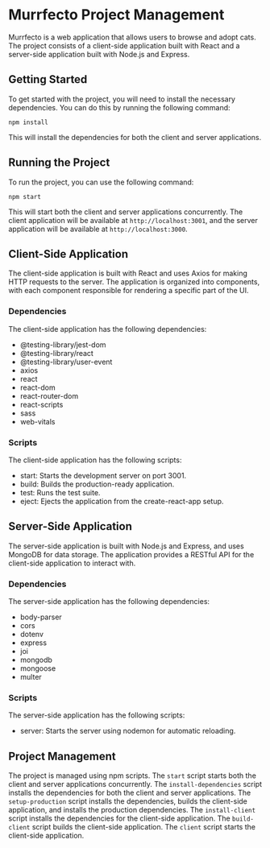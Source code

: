 # Murrfecto Project Management

Murrfecto is a web application that allows users to browse and adopt cats. The project consists of a client-side application built with React and a server-side application built with Node.js and Express.

## Getting Started

To get started with the project, you will need to install the necessary dependencies. You can do this by running the following command:

`npm install`

This will install the dependencies for both the client and server applications.

## Running the Project

To run the project, you can use the following command:

`npm start`

This will start both the client and server applications concurrently. The client application will be available at `http://localhost:3001`, and the server application will be available at `http://localhost:3000`.

## Client-Side Application

The client-side application is built with React and uses Axios for making HTTP requests to the server. The application is organized into components, with each component responsible for rendering a specific part of the UI.

### Dependencies

The client-side application has the following dependencies:

- @testing-library/jest-dom
- @testing-library/react
- @testing-library/user-event
- axios
- react
- react-dom
- react-router-dom
- react-scripts
- sass
- web-vitals

### Scripts

The client-side application has the following scripts:

- start: Starts the development server on port 3001.
- build: Builds the production-ready application.
- test: Runs the test suite.
- eject: Ejects the application from the create-react-app setup.

## Server-Side Application

The server-side application is built with Node.js and Express, and uses MongoDB for data storage. The application provides a RESTful API for the client-side application to interact with.

### Dependencies

The server-side application has the following dependencies:

- body-parser
- cors
- dotenv
- express
- joi
- mongodb
- mongoose
- multer

### Scripts

The server-side application has the following scripts:

- server: Starts the server using nodemon for automatic reloading.

## Project Management

The project is managed using npm scripts. The `start` script starts both the client and server applications concurrently. The `install-dependencies` script installs the dependencies for both the client and server applications. The `setup-production` script installs the dependencies, builds the client-side application, and installs the production dependencies. The `install-client` script installs the dependencies for the client-side application. The `build-client` script builds the client-side application. The `client` script starts the client-side application.